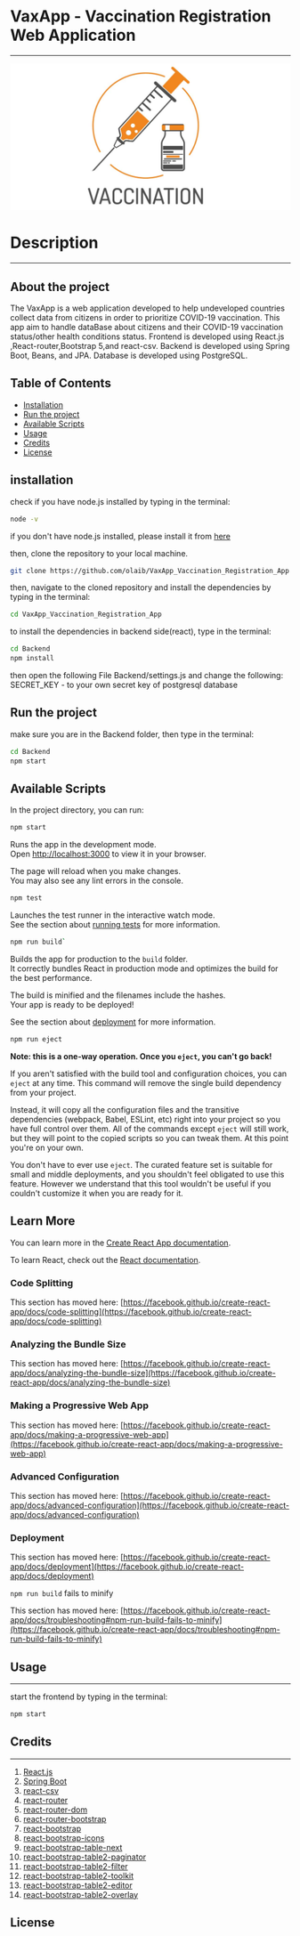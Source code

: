 # VaxApp - Vaccination Registration Web Application

***
![LOGO](assets/images/VaxAppLogo.png)

# Description

***

## About the project

The VaxApp is a web application developed to help undeveloped countries collect data from citizens in order to
prioritize COVID-19 vaccination.
This app aim to handle dataBase about citizens and their COVID-19 vaccination status/other health conditions status.
Frontend is developed using React.js ,React-router,Bootstrap 5,and react-csv.
Backend is developed using Spring Boot, Beans, and JPA.
Database is developed using PostgreSQL.

## Table of Contents

- [Installation](#installation)
- [Run the project](#run-the-project)
- [Available Scripts](#available-scripts)
- [Usage](#usage)
- [Credits](#credits)
- [License](#license)

## installation

check if you have node.js installed by typing in the terminal:

```bash
node -v
```

if you don't have node.js installed, please install it from [here](https://nodejs.org/en/download/)

then, clone the repository to your local machine.

```bash
git clone https://github.com/olaib/VaxApp_Vaccination_Registration_App
```

then, navigate to the cloned repository and install the dependencies by typing in the terminal:

```bash
cd VaxApp_Vaccination_Registration_App
```

to install the dependencies in backend side(react), type in the terminal:

```bash
cd Backend
npm install
```

then open the following File Backend/settings.js and change the following:
SECRET_KEY - to your own secret key of postgresql database

## Run the project

make sure you are in the Backend folder, then type in the terminal:

```bash
cd Backend
npm start
```

## Available Scripts

In the project directory, you can run:

 ```bash
npm start
```

Runs the app in the development mode.\
Open [http://localhost:3000](http://localhost:3000) to view it in your browser.

The page will reload when you make changes.\
You may also see any lint errors in the console.

```bash
npm test
```

Launches the test runner in the interactive watch mode.\
See the section about [running tests](https://facebook.github.io/create-react-app/docs/running-tests) for more
information.

```bash
npm run build`
```

Builds the app for production to the `build` folder.\
It correctly bundles React in production mode and optimizes the build for the best performance.

The build is minified and the filenames include the hashes.\
Your app is ready to be deployed!

See the section about [deployment](https://facebook.github.io/create-react-app/docs/deployment) for more information.

```bash 
npm run eject
```

**Note: this is a one-way operation. Once you `eject`, you can't go back!**

If you aren't satisfied with the build tool and configuration choices, you can `eject` at any time. This command will
remove the single build dependency from your project.

Instead, it will copy all the configuration files and the transitive dependencies (webpack, Babel, ESLint, etc) right
into your project so you have full control over them. All of the commands except `eject` will still work, but they will
point to the copied scripts so you can tweak them. At this point you're on your own.

You don't have to ever use `eject`. The curated feature set is suitable for small and middle deployments, and you
shouldn't feel obligated to use this feature. However we understand that this tool wouldn't be useful if you couldn't
customize it when you are ready for it.

## Learn More

You can learn more in
the [Create React App documentation](https://facebook.github.io/create-react-app/docs/getting-started).

To learn React, check out the [React documentation](https://reactjs.org/).

### Code Splitting

This section has moved
here: [https://facebook.github.io/create-react-app/docs/code-splitting](https://facebook.github.io/create-react-app/docs/code-splitting)

### Analyzing the Bundle Size

This section has moved
here: [https://facebook.github.io/create-react-app/docs/analyzing-the-bundle-size](https://facebook.github.io/create-react-app/docs/analyzing-the-bundle-size)

### Making a Progressive Web App

This section has moved
here: [https://facebook.github.io/create-react-app/docs/making-a-progressive-web-app](https://facebook.github.io/create-react-app/docs/making-a-progressive-web-app)

### Advanced Configuration

This section has moved
here: [https://facebook.github.io/create-react-app/docs/advanced-configuration](https://facebook.github.io/create-react-app/docs/advanced-configuration)

### Deployment

This section has moved
here: [https://facebook.github.io/create-react-app/docs/deployment](https://facebook.github.io/create-react-app/docs/deployment)

`npm run build` fails to minify

This section has moved
here: [https://facebook.github.io/create-react-app/docs/troubleshooting#npm-run-build-fails-to-minify](https://facebook.github.io/create-react-app/docs/troubleshooting#npm-run-build-fails-to-minify)

## Usage

___

start the frontend by typing in the terminal:

```bash
npm start
```

## Credits

___

1. [React.js](https://reactjs.org/)
2. [Spring Boot](https://spring.io/projects/spring-boot)
4. [react-csv](https://www.npmjs.com/package/react-csv)
5. [react-router](https://reactrouter.com/web/guides/quick-start)
6. [react-router-dom](https://www.npmjs.com/package/react-router-dom)
7. [react-router-bootstrap](https://www.npmjs.com/package/react-router-bootstrap)
8. [react-bootstrap](https://react-bootstrap.github.io/)
9. [react-bootstrap-icons](https://www.npmjs.com/package/react-bootstrap-icons)
10. [react-bootstrap-table-next](https://www.npmjs.com/package/react-bootstrap-table-next)
11. [react-bootstrap-table2-paginator](https://www.npmjs.com/package/react-bootstrap-table2-paginator)
12. [react-bootstrap-table2-filter](https://www.npmjs.com/package/react-bootstrap-table2-filter)
13. [react-bootstrap-table2-toolkit](https://www.npmjs.com/package/react-bootstrap-table2-toolkit)
14. [react-bootstrap-table2-editor](https://www.npmjs.com/package/react-bootstrap-table2-editor)
15. [react-bootstrap-table2-overlay](https://www.npmjs.com/package/react-bootstrap-table2-overlay)

## License







